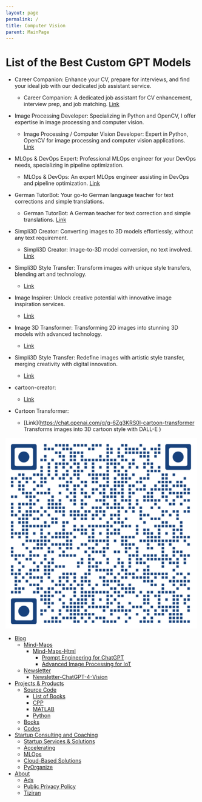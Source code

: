 ```yaml
---
layout: page
permalink: /
title: Computer Vision
parent: MainPage
---
```


# List of the Best Custom GPT Models


- Career Companion: Enhance your CV, prepare for interviews, and find your ideal job with our dedicated job assistant service.
  - Career Companion: A dedicated job assistant for CV enhancement, interview prep, and job matching. [Link](https://chat.openai.com/g/g-VrtNMlXDg-career-companion)  

- Image Processing Developer: Specializing in Python and OpenCV, I offer expertise in image processing and computer vision.
  - Image Processing / Computer Vision Developer: Expert in Python, OpenCV for image processing and computer vision applications. [Link](https://chat.openai.com/g/g-vHELtCqJq-computer-vision-developer )
  
- MLOps & DevOps Expert: Professional MLOps engineer for your DevOps needs, specializing in pipeline optimization.
  - MLOps & DevOps: An expert MLOps engineer assisting in DevOps and pipeline optimization. [Link](https://chat.openai.com/g/g-sWtYkb391-mlops-devops )

- German TutorBot: Your go-to German language teacher for text corrections and simple translations.
  - German TutorBot: A German teacher for text correction and simple translations. [Link](https://chat.openai.com/g/g-Fkg5ts1II-german-tutorbot) 

- Simpli3D Creator: Converting images to 3D models effortlessly, without any text requirement.
  - Simpli3D Creator: Image-to-3D model conversion, no text involved. [Link](https://chat.openai.com/g/g-AmzCWmmQa-simpli3d-creator )

- Simpli3D Style Transfer: Transform images with unique style transfers, blending art and technology.
  - [Link](https://chat.openai.com/g/g-AmzCWmmQa-simpli3d-style-transfer )

- Image Inspirer: Unlock creative potential with innovative image inspiration services.
  - [Link](https://chat.openai.com/g/g-YHNv6svFJ-image-inspirer )

- Image 3D Transformer: Transforming 2D images into stunning 3D models with advanced technology.
  - [Link](https://chat.openai.com/g/g-vB0lMseBd-image-3d-transformer)

- Simpli3D Style Transfer: Redefine images with artistic style transfer, merging creativity with digital innovation.
  - [Link](https://chat.openai.com/g/g-AmzCWmmQa-simpli3d-style-transfer)

- cartoon-creator: 
  - [Link](https://chat.openai.com/g/g-SPaCqwvmZ-cartoon-creator )
  
- Cartoon Transformer:  
  - [Link](https://chat.openai.com/g/g-6Zg3KRS0l-cartoon-transformer Transforms images into 3D cartoon style with DALL-E  )

![QR-Code](site/images/Newsletter-ChatGPT-4-Vision.png)

- [Blog](/site/blog.html)
  - [Mind-Maps](index.html)
    - [Mind-Maps-Html](index.html)
      - [Prompt Engineering for ChatGPT](site/MindMaps/html/Prompt-Engineering-for-ChatGPT.html)
      - [Advanced Image Processing for IoT](site/MindMaps/html/IoT_DL.html)
  - [Newsletter](site/pages/Newsletter.html)
    - [Newsletter-ChatGPT-4-Vision](site/Newsletter/Newsletter-ChatGPT-4-Vision.html)
- [Projects & Products](index.html)
  - [Source Code](src/list.html)
    - [List of Books](src/books/list_books.html)
    - [CPP](src/cpp/list_cpp.html)
    - [MATLAB](src/MATLAB/list_MATLAB.html)
    - [Python](src/python/list_py.html)
  - [Books](index.html)
  - [Codes](index.html)
- [Startup Consulting and Coaching](https://www.linkedin.com/in/pirahansiah/)
  - [Startup Services & Solutions](https://www.linkedin.com/in/pirahansiah/)
  - [Accelerating](https://www.linkedin.com/in/pirahansiah/)
  - [MLOps](https://www.linkedin.com/in/pirahansiah/)
  - [Cloud-Based Solutions](https://www.linkedin.com/in/pirahansiah/)
  - [PyOrganize](https://www.linkedin.com/in/pirahansiah/)
- [About](index.html)
    - [Ads](ads.txt)
    - [Public Privacy Policy](site/pages/privacy_policy_url.html)
    - [Tiziran](index1.html)
